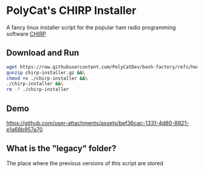 # PolyCat's CHIRP Installer
A fancy linux installer script for the popular ham radio programming software [CHIRP](https://chirpmyradio.com/)

## Download and Run
```bash
wget https://raw.githubusercontent.com/PolyCatDev/bash-factory/refs/heads/main/CHIRP-Installer/chirp-installer.gz &&\
gunzip chirp-installer.gz &&\
chmod +x ./chirp-installer &&\
./chirp-installer &&\
rm -f ./chirp-installer
```

## Demo
https://github.com/user-attachments/assets/bef36cac-1331-4d80-8921-e1a68b957a70

## What is the "legacy" folder?
The place where the previous versions of this script are stored
